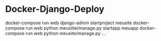 # Docker-Django-Deploy

docker-compose run web django-admin startproject meusite
docker-compose run web python meusiite/manage.py startapp meuapp
docker-compose run web python meusite/manage.py ...
